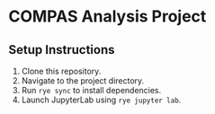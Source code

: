 
# COMPAS Analysis Project

## Setup Instructions

1. Clone this repository.
2. Navigate to the project directory.
3. Run `rye sync` to install dependencies.
4. Launch JupyterLab using `rye jupyter lab`.

